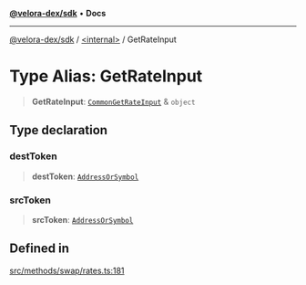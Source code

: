 [**@velora-dex/sdk**](../../README.md) • **Docs**

***

[@velora-dex/sdk](../../globals.md) / [\<internal\>](../README.md) / GetRateInput

# Type Alias: GetRateInput

> **GetRateInput**: [`CommonGetRateInput`](CommonGetRateInput.md) & `object`

## Type declaration

### destToken

> **destToken**: [`AddressOrSymbol`](../../type-aliases/AddressOrSymbol.md)

### srcToken

> **srcToken**: [`AddressOrSymbol`](../../type-aliases/AddressOrSymbol.md)

## Defined in

[src/methods/swap/rates.ts:181](https://github.com/paraswap/paraswap-sdk/blob/master/src/methods/swap/rates.ts#L181)
